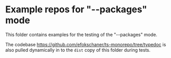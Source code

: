# Example repos for "--packages" mode

This folder contains examples for the testing of the "--packages" mode.

The codebase https://github.com/efokschaner/ts-monorepo/tree/typedoc is also pulled dynamically in to the `dist` copy of this folder during tests.
